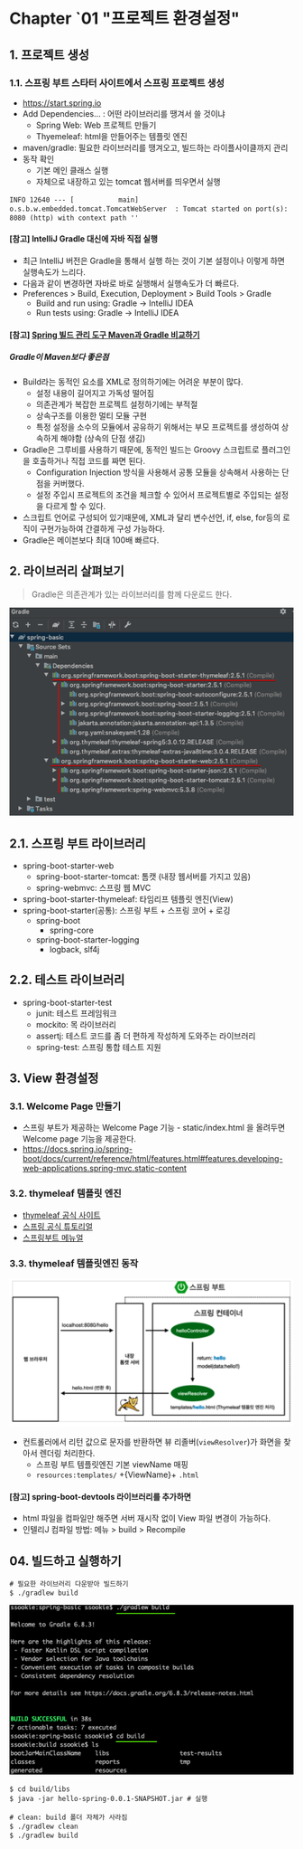 # Chapter `01 "프로젝트 환경설정"

## 1. 프로젝트 생성

### 1.1. 스프링 부트 스타터 사이트에서 스프링 프로젝트 생성
* https://start.spring.io
* Add Dependencies... : 어떤 라이브러리를 땡겨서 쓸 것이냐
    * Spring Web: Web 프로젝트 만들기
    * Thyemeleaf: html을 만들어주는 템플릿 엔진
* maven/gradle: 필요한 라이브러리를 땡겨오고, 빌드하는 라이플사이클까지 관리
* 동작 확인
    * 기본 메인 클래스 실행
    * 자체으로 내장하고 있는 tomcat 웹서버를 띄우면서 실행
```
INFO 12640 --- [           main] o.s.b.w.embedded.tomcat.TomcatWebServer  : Tomcat started on port(s): 8080 (http) with context path ''
```

#### [참고] IntelliJ Gradle 대신에 자바 직접 실행
* 최근 IntelliJ 버전은 Gradle을 통해서 실행 하는 것이 기본 설정이나  이렇게 하면 실행속도가 느리다.
* 다음과 같이 변경하면 자바로 바로 실행해서 실행속도가 더 빠르다.
* Preferences > Build, Execution, Deployment > Build Tools > Gradle 
    * Build and run using: Gradle → IntelliJ IDEA
    * Run tests using: Gradle → IntelliJ IDEA

#### [참고] [Spring 빌드 관리 도구 Maven과 Gradle 비교하기](https://jisooo.tistory.com/entry/Spring-%EB%B9%8C%EB%93%9C-%EA%B4%80%EB%A6%AC-%EB%8F%84%EA%B5%AC-Maven%EA%B3%BC-Gradle-%EB%B9%84%EA%B5%90%ED%95%98%EA%B8%B0)
##### Gradle이 Maven보다 좋은점
* Build라는 동적인 요소를 XML로 정의하기에는 어려운 부분이 많다.
    * 설정 내용이 길어지고 가독성 떨어짐
    * 의존관계가 복잡한 프로젝트 설정하기에는 부적절
    * 상속구조를 이용한 멀티 모듈 구현
    * 특정 설정을 소수의 모듈에서 공유하기 위해서는 부모 프로젝트를 생성하여 상속하게 해야함 (상속의 단점 생김)
* Gradle은 그루비를 사용하기 때문에, 동적인 빌드는 Groovy 스크립트로 플러그인을 호출하거나 직접 코드를 짜면 된다.
    * Configuration Injection 방식을 사용해서 공통 모듈을 상속해서 사용하는 단점을 커버했다.
    * 설정 주입시 프로젝트의 조건을 체크할 수 있어서 프로젝트별로 주입되는 설정을 다르게 할 수 있다.
* 스크립트 언어로 구성되어 있기때문에, XML과 달리 변수선언, if, else, for등의 로직이 구현가능하여 간결하게 구성 가능하다.
* Gradle은 메이븐보다 최대 100배 빠르다.

## 2. 라이브러리 살펴보기
> Gradle은 의존관계가 있는 라이브러리를 함께 다운로드 한다.

![Dependencies](./resources/01-01.png)

## 2.1. 스프링 부트 라이브러리

* spring-boot-starter-web 
    * spring-boot-starter-tomcat: 톰캣 (내장 웹서버를 가지고 있음)
    * spring-webmvc: 스프링 웹 MVC
* spring-boot-starter-thymeleaf: 타임리프 템플릿 엔진(View) 
* spring-boot-starter(공통): 스프링 부트 + 스프링 코어 + 로깅
    * spring-boot
        * spring-core
    * spring-boot-starter-logging 
        * logback, slf4j

## 2.2. 테스트 라이브러리
* spring-boot-starter-test
    * junit: 테스트 프레임워크
    * mockito: 목 라이브러리
    * assertj: 테스트 코드를 좀 더 편하게 작성하게 도와주는 라이브러리 
    * spring-test: 스프링 통합 테스트 지원

## 3. View 환경설정

### 3.1. Welcome Page 만들기
* 스프링 부트가 제공하는 Welcome Page 기능 - static/index.html 을 올려두면 Welcome page 기능을 제공한다.
* https://docs.spring.io/spring-boot/docs/current/reference/html/features.html#features.developing-web-applications.spring-mvc.static-content

### 3.2. thymeleaf 템플릿 엔진
* [thymeleaf 공식 사이트](https://www.thymeleaf.org/)
* [스프링 공식 튜토리얼](https://spring.io/guides/gs/serving-web-content/)
* [스프링부트 메뉴얼](https://docs.spring.io/spring-boot/docs/current/reference/html/features.html#features.developing-web-applications.spring-mvc.template-engines)

### 3.3. thymeleaf 템플릿엔진 동작
![템플릿엔진 동작](./resources/01-02.png)

* 컨트롤러에서 리턴 값으로 문자를 반환하면 뷰 리졸버(`viewResolver`)가 화면을 찾아서 렌더링 처리한다. 
    * 스프링 부트 템플릿엔진 기본 viewName 매핑
    * `resources:templates/` +{ViewName}+ `.html`

#### [참고] spring-boot-devtools 라이브러리를 추가하면
* html 파일을 컴파일만 해주면 서버 재시작 없이 View 파일 변경이 가능하다.
* 인텔리J 컴파일 방법: 메뉴 > build > Recompile

## 04. 빌드하고 실행하기
```shell script
# 필요한 라이브러리 다운받아 빌드하기
$ ./gradlew build
```
![빌드](./resources/01-03.png)
```shell script
$ cd build/libs
$ java -jar hello-spring-0.0.1-SNAPSHOT.jar # 실행

# clean: build 폴더 자체가 사라짐
$ ./gradlew clean
$ ./gradlew build
```
